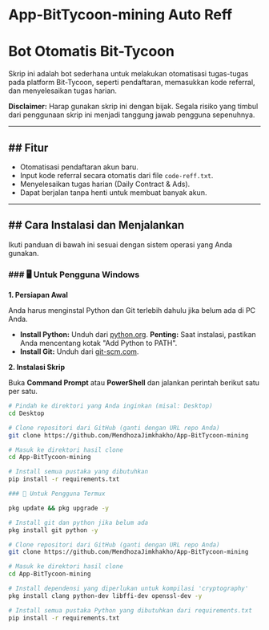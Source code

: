 # App-BitTycoon-mining Auto Reff


# Bot Otomatis Bit-Tycoon

Skrip ini adalah bot sederhana untuk melakukan otomatisasi tugas-tugas pada platform Bit-Tycoon, seperti pendaftaran, memasukkan kode referral, dan menyelesaikan tugas harian.

**Disclaimer:** Harap gunakan skrip ini dengan bijak. Segala risiko yang timbul dari penggunaan skrip ini menjadi tanggung jawab pengguna sepenuhnya.

---

## ## Fitur
-   Otomatisasi pendaftaran akun baru.
-   Input kode referral secara otomatis dari file `code-reff.txt`.
-   Menyelesaikan tugas harian (Daily Contract & Ads).
-   Dapat berjalan tanpa henti untuk membuat banyak akun.

---

## ## Cara Instalasi dan Menjalankan

Ikuti panduan di bawah ini sesuai dengan sistem operasi yang Anda gunakan.

### ### 🖥️ Untuk Pengguna Windows

**1. Persiapan Awal**

Anda harus menginstal Python dan Git terlebih dahulu jika belum ada di PC Anda.

-   **Install Python:** Unduh dari [python.org](https://www.python.org/downloads/). **Penting:** Saat instalasi, pastikan Anda mencentang kotak "Add Python to PATH".
-   **Install Git:** Unduh dari [git-scm.com](https://git-scm.com/download/win).

**2. Instalasi Skrip**

Buka **Command Prompt** atau **PowerShell** dan jalankan perintah berikut satu per satu.

```bash
# Pindah ke direktori yang Anda inginkan (misal: Desktop)
cd Desktop

# Clone repositori dari GitHub (ganti dengan URL repo Anda)
git clone https://github.com/MendhozaJimkhakho/App-BitTycoon-mining

# Masuk ke direktori hasil clone
cd App-BitTycoon-mining

# Install semua pustaka yang dibutuhkan
pip install -r requirements.txt

### 📱 Untuk Pengguna Termux

pkg update && pkg upgrade -y

# Install git dan python jika belum ada
pkg install git python -y

# Clone repositori dari GitHub (ganti dengan URL repo Anda)
git clone https://github.com/MendhozaJimkhakho/App-BitTycoon-mining

# Masuk ke direktori hasil clone
cd App-BitTycoon-mining

# Install dependensi yang diperlukan untuk kompilasi 'cryptography'
pkg install clang python-dev libffi-dev openssl-dev -y

# Install semua pustaka Python yang dibutuhkan dari requirements.txt
pip install -r requirements.txt
